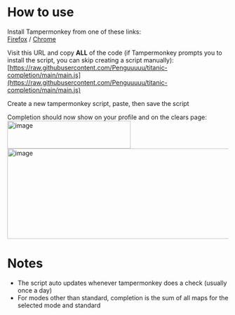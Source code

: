 # How to use

Install Tampermonkey from one of these links:   
[Firefox](https://www.tampermonkey.net/index.php?browser=firefox) / [Chrome](https://www.tampermonkey.net/index.php?browser=chrome)

Visit this URL and copy **ALL** of the code (if Tampermonkey prompts you to install the script, you can skip creating a script manually):  
   [https://raw.githubusercontent.com/Penguuuuu/titanic-completion/main/main.js](https://raw.githubusercontent.com/Penguuuuu/titanic-completion/main/main.js)

Create a new tampermonkey script, paste, then save the script

Completion should now show on your profile and on the clears page:   
<img width="281" height="63" alt="image" src="https://github.com/user-attachments/assets/a4bed58e-4a66-4fe3-9bbd-2875c405d117" />
<img width="858" height="206" alt="image" src="https://github.com/user-attachments/assets/9252b26e-bd2f-40a5-a9fc-1cc9e5c9d8dc" />

# Notes
- The script auto updates whenever tampermonkey does a check (usually once a day)
- For modes other than standard, completion is the sum of all maps for the selected mode and standard
